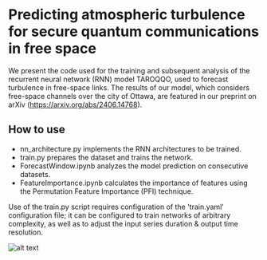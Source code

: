 # Predicting atmospheric turbulence for secure quantum communications in free space

We present the code used for the training and subsequent analysis of the recurrent neural network (RNN) model TAROQQO, used to forecast turbulence in free-space links. The results of our model, which considers free-space channels over the city of Ottawa, are featured in our preprint on arXiv (https://arxiv.org/abs/2406.14768). 

## How to use
- nn_architecture.py implements the RNN architectures to be trained.
- train.py prepares the dataset and trains the network.
- ForecastWindow.ipynb analyzes the model prediction on consecutive datasets.
- FeatureImportance.ipynb calculates the importance of features using the Permutation Feature Importance (PFI) technique. 

Use of the train.py script requires configuration of the 'train.yaml' configuration file; it can be configured to train networks of arbitrary complexity, as well as to adjust the input series duration & output time resolution. 

![alt text][logo]

[logo]: https://github.com/TareqJ1000/TurbulentNetwork/blob/tareq/TaroccoAI.png "TAROCCO Card"


